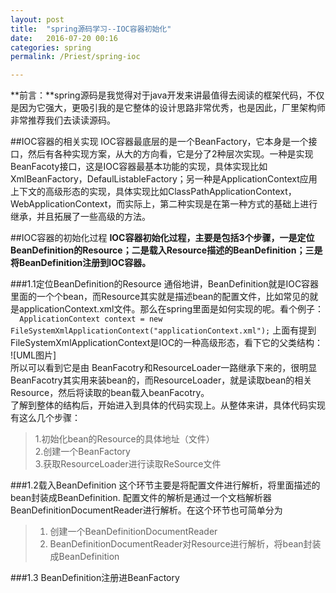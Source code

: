 ```yaml
---
layout: post
title:  "spring源码学习--IOC容器初始化"
date:   2016-07-20 00:16
categories: spring
permalink: /Priest/spring-ioc

---
```


**前言：**spring源码是我觉得对于java开发来讲最值得去阅读的框架代码，不仅是因为它强大，更吸引我的是它整体的设计思路非常优秀，也是因此，厂里架构师非常推荐我们去读读源码。
 

##IOC容器的相关实现
IOC容器最底层的是一个BeanFactory，它本身是一个接口，然后有各种实现方案，从大的方向看，它是分了2种层次实现。一种是实现BeanFacoty接口，这是IOC容器最基本功能的实现，具体实现比如XmlBeanFactory，DefaulListableFactory；另一种是ApplicationContext应用上下文的高级形态的实现，具体实现比如ClassPathApplicationContext，WebApplicationContext，而实际上，第二种实现是在第一种方式的基础上进行继承，并且拓展了一些高级的方法。

##IOC容器的初始化过程
**IOC容器初始化过程，主要是包括3个步骤，一是定位BeanDefinition的Resource；二是载入Resource描述的BeanDefinition；三是将BeanDefinition注册到IOC容器。**

###1.1定位BeanDefinition的Resource
通俗地讲，BeanDefinition就是IOC容器里面的一个个bean，而Resource其实就是描述bean的配置文件，比如常见的就是applicationContext.xml文件。那么在spring里面是如何实现的呢。看个例子：   
``  
 ApplicationContext context = new FileSystemXmlApplicationContext("applicationContext.xml");
``
上面有提到FileSystemXmlApplicationContext是IOC的一种高级形态，看下它的父类结构：  
![UML图片]   
所以可以看到它是由 BeanFacotry和ResourceLoader一路继承下来的，很明显BeanFacotry其实用来装bean的，而ResourceLoader，就是读取bean的相关Resource，然后将读取的bean载入beanFacotry。   
了解到整体的结构后，开始进入到具体的代码实现上。从整体来讲，具体代码实现有这么几个步骤：
> 1.初始化bean的Resource的具体地址（文件）  
> 2.创建一个BeanFactory  
> 3.获取ResourceLoader进行读取ReSource文件

###1.2载入BeanDefinition
这个环节主要是将配置文件进行解析，将里面描述的bean封装成BeanDefinition. 配置文件的解析是通过一个文档解析器BeanDefinitionDocumentReader进行解析。在这个环节也可简单分为   
> 1. 创建一个BeanDefinitionDocumentReader
> 2. BeanDefinitionDocumentReader对Resource进行解析，将bean封装成BeanDefinition

###1.3 BeanDefinition注册进BeanFactory

